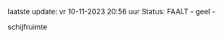 laatste update: 
vr 10-11-2023 20:56   uur 
Status: FAALT - geel - 
<div class="service Y">schijfruimte</div>